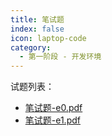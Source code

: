 ```yaml
---
title: 笔试题
index: false
icon: laptop-code
category:
  - 第一阶段 - 开发环境
---
```


试题列表：
- <a href="/exam/e0.pdf" target="_blank">笔试题-e0.pdf</a>
- <a href="/exam/e1.pdf" target="_blank">笔试题-e1.pdf</a>
